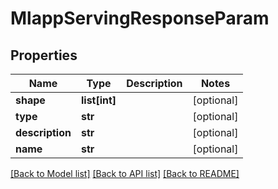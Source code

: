 # MlappServingResponseParam

## Properties
Name | Type | Description | Notes
------------ | ------------- | ------------- | -------------
**shape** | **list[int]** |  | [optional] 
**type** | **str** |  | [optional] 
**description** | **str** |  | [optional] 
**name** | **str** |  | [optional] 

[[Back to Model list]](../README.md#documentation-for-models) [[Back to API list]](../README.md#documentation-for-api-endpoints) [[Back to README]](../README.md)


